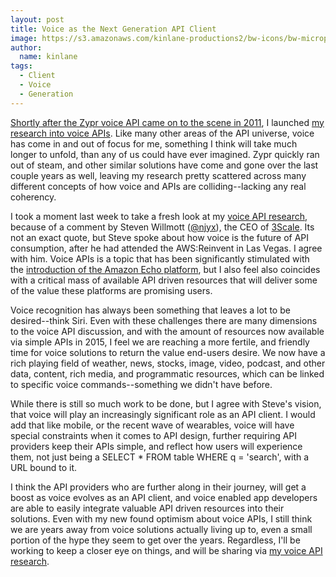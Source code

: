 ```yaml
---
layout: post
title: Voice as the Next Generation API Client
image: https://s3.amazonaws.com/kinlane-productions2/bw-icons/bw-microphone.png
author:
  name: kinlane
tags:
  - Client
  - Voice
  - Generation
---
```

[Shortly after the Zypr voice API came on to the scene in 2011](http://www.theverge.com/2011/11/7/2538031/zypr-launches-voice-control-for-every-device), I launched [my research into voice APIs](http://voice.apievangelist.com/). Like many other areas of the API universe, voice has come in and out of focus for me, something I think will take much longer to unfold, than any of us could have ever imagined. Zypr quickly ran out of steam, and other similar solutions have come and gone over the last couple years as well, leaving my research pretty scattered across many different concepts of how voice and APIs are colliding--lacking any real coherency.

I took a moment last week to take a fresh look at my [voice API research](http://voice.apievangelist.com/), because of a comment by Steven Willmott ([@njyx](https://twitter.com/njyx)), the CEO of [3Scale](http://3scale.net). Its not an exact quote, but Steve spoke about how voice is the future of API consumption, after he had attended the AWS:Reinvent in Las Vegas. I agree with him. Voice APIs is a topic that has been significantly stimulated with the [introduction of the Amazon Echo platform](https://developer.amazon.com/public/solutions/devices/echo), but I also feel also coincides with a critical mass of available API driven resources that will deliver some of the value these platforms are promising users.

Voice recognition has always been something that leaves a lot to be desired--think Siri. Even with these challenges there are many dimensions to the voice API discussion, and with the amount of resources now available via simple APIs in 2015, I feel we are reaching a more fertile, and friendly time for voice solutions to return the value end-users desire. We now have a rich playing field of weather, news, stocks, image, video, podcast, and other data, content, rich media, and programmatic resources, which can be linked to specific voice commands--something we didn't have before.

While there is still so much work to be done, but I agree with Steve's vision, that voice will play an increasingly significant role as an API client. I would add that like mobile, or the recent wave of wearables, voice will have special constraints when it comes to API design, further requiring API providers keep their APIs simple, and reflect how users will experience them, not just being a SELECT \* FROM table WHERE q = 'search', with a URL bound to it.

I think the API providers who are further along in their journey, will get a boost as voice evolves as an API client, and voice enabled app developers are able to easily integrate valuable API driven resources into their solutions. Even with my new found optimism about voice APIs, I still think we are years away from voice solutions actually living up to, even a small portion of the hype they seem to get over the years. Regardless, I'll be working to keep a closer eye on things, and will be sharing via [my voice API research](http://voice.apievangelist.com/).